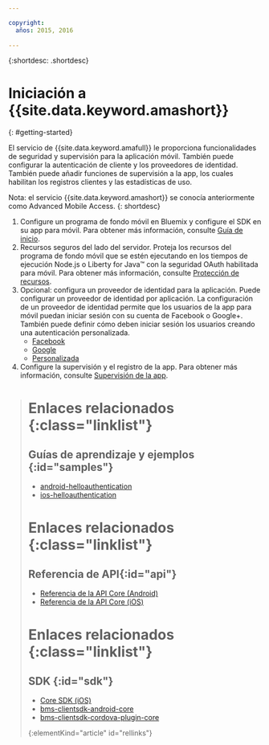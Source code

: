```yaml
---

copyright:
  años: 2015, 2016
  
---
```


{:shortdesc: .shortdesc}

# Iniciación a {{site.data.keyword.amashort}}
{: #getting-started}

El servicio de {{site.data.keyword.amafull}} le proporciona funcionalidades de seguridad y supervisión para la aplicación móvil. También puede configurar la autenticación de cliente y los proveedores de identidad. También puede añadir funciones de supervisión a la app, los cuales habilitan los registros clientes y las estadísticas de uso.

Nota: el servicio {{site.data.keyword.amashort}} se conocía anteriormente como Advanced Mobile Access.
{: shortdesc}

1. Configure un programa de fondo móvil en Bluemix y configure el SDK en su app para móvil. Para obtener más información, consulte
[Guía de inicio](getting-started.html).
1. Recursos seguros del lado del servidor. Proteja los recursos del programa de fondo móvil que se estén ejecutando en los tiempos de ejecución Node.js o Liberty for Java&trade; con la seguridad OAuth habilitada para móvil. Para obtener más información, consulte [Protección de recursos](protecting-resources.html).
1. Opcional: configura un proveedor de identidad para la aplicación. Puede configurar un proveedor de identidad por aplicación. La configuración de un proveedor de identidad permite que los usuarios de la app para móvil puedan iniciar sesión con su cuenta de Facebook o Google+. También puede definir cómo deben iniciar sesión los usuarios creando una autenticación personalizada.
   * [Facebook](facebook-auth-overview.html)
   * [Google](google-auth-overview.html)
   * [Personalizada](custom-auth.html)
1. Configure la supervisión y el registro de la app.  Para obtener más información, consulte [Supervisión de la app](app-monitoring.html).


># Enlaces relacionados {:class="linklist"}
>## Guías de aprendizaje y ejemplos {:id="samples"}
>* [android-helloauthentication](https://github.com/ibm-bluemix-mobile-services/bms-samples-android-helloauthentication)
>* [ios-helloauthentication](https://github.com/ibm-bluemix-mobile-services/bms-samples-ios-helloauthentication)
>
># Enlaces relacionados {:class="linklist"}
>## Referencia de API{:id="api"}
>* [Referencia de la API Core (Android)](https://console.{DomainName}/docs/api/content/api/mobilefirst/android/core-api-doc/overview-summary.html)
>* [Referencia de la API Core (iOS)](https://console.{DomainName}/docs/api/content/api/mobilefirst/ios/IMFCore_api-doc/html/index.html)
>
># Enlaces relacionados {:class="linklist"}
>## SDK {:id="sdk"}
>* [Core SDK (iOS) ](https://hub.jazz.net/git/bluemixmobilesdk/imf-ios-sdk/archive?revstr=master)  
>* [bms-clientsdk-android-core](https://github.com/ibm-bluemix-mobile-services/bms-clientsdk-android-core)
>* [bms-clientsdk-cordova-plugin-core](https://github.com/ibm-bluemix-mobile-services/bms-clientsdk-cordova-plugin-core)
>
>{:elementKind="article" id="rellinks"}
